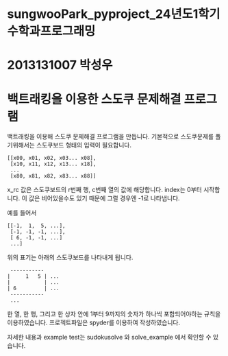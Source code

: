 # sungwooPark_pyproject_24년도1학기 수학과프로그래밍
# 2013131007 박성우
# 백트래킹을 이용한 스도쿠 문제해결 프로그램

백트래킹을 이용해 스도쿠 문제해결 프로그램을 만듭니다.
기본적으로 스도쿠문제를 풀기위해서는 스도쿠보드 형태의 입력이 필요합니다.
```
[[x00, x01, x02, x03... x08],
 [x10, x11, x12, x13... x18],
 ...
 [x80, x81, x82, x83... x88]]
```
x_rc 값은 스도쿠보드의 r번째 행, c번째 열의 값에 해당합니다.
index는 0부터 시작합니다.
이 값은 비어있을수도 있기 때문에 그럴 경우엔 -1로 나타냅니다.

예를 들어서
```
[[-1,  1,  5, ...],
 [-1, -1, -1, ...],
 [ 6, -1, -1, ...]
 ...]
```
위의 표기는 아래의 스도쿠보드를 나타내게 됩니다.
```
 -----------
|     1   5 | ...
|           | ...
| 6         | ...
 -----------
 ...
```
한 열, 한 행, 그리고 한 상자 안에 1부터 9까지의 숫자가 하나씩 포함되어야하는 규칙을 이용하였습니다.
프로젝트파일은 spyder를 이용하여 작성하였습니다.

자세한 내용과 example test는 sudokusolve 와 solve_example 에서 확인할 수 있습니다. 
